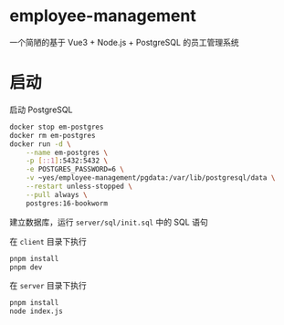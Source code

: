 # employee-management

一个简陋的基于 Vue3 + Node.js + PostgreSQL 的员工管理系统

# 启动

启动 PostgreSQL

```bash
docker stop em-postgres
docker rm em-postgres
docker run -d \
	--name em-postgres \
	-p [::1]:5432:5432 \
	-e POSTGRES_PASSWORD=6 \
	-v ~yes/employee-management/pgdata:/var/lib/postgresql/data \
	--restart unless-stopped \
	--pull always \
	postgres:16-bookworm
```

建立数据库，运行 `server/sql/init.sql` 中的 SQL 语句

在 `client` 目录下执行

```bash
pnpm install
pnpm dev
```

在 `server` 目录下执行

```bash
pnpm install
node index.js
```